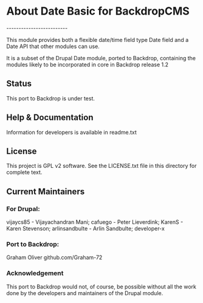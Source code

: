 <h1>About Date Basic for BackdropCMS</h1>
-------------------------

This module provides both a flexible date/time field type Date field and a Date API that other modules can use. 

It is a subset of the Drupal Date module, ported to Backdrop, containing the modules likely to be incorporated
in core in Backdrop release 1.2

<h2>Status</h2>
This port to Backdrop is under test.


<h2>Help & Documentation</h2>

Information for developers is available in readme.txt



<h2>License</h2>

This project is GPL v2 software. See the LICENSE.txt file in this directory for complete text.
    
    
<h2>Current Maintainers</h2>

<h3>For Drupal:</h3>

vijaycs85 - Vijayachandran Mani;  cafuego - Peter Lieverdink;  KarenS - Karen Stevenson;  arlinsandbulte - Arlin Sandbulte;  developer-x


<h3>Port to Backdrop:</h3>
Graham Oliver github.com/Graham-72

<h3>Acknowledgement</h3>

This port to Backdrop would not, of course, be possible without all the work done by the developers and maintainers of the Drupal module.
